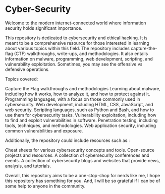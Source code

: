 # Cyber-Security
Welcome to the modern internet-connected world where information security holds significant importance.

This repository is dedicated to cybersecurity and ethical hacking. It is meant to be a comprehensive resource for those interested in learning about various topics within this field. The repository includes capture-the-flag (CTF) walkthroughs, write-ups, and methodologies. It also entails information on malware, programming, web development, scripting, and vulnerability exploitation. Sometimes, you may see the offensive vs defensive operations.

Topics covered:

Capture the Flag walkthroughs and methodologies Learning about malware, including how it works, how to analyze it, and how to protect against it. Programming languages, with a focus on those commonly used in cybersecurity. Web development, including HTML, CSS, JavaScript, and web security. Scripting languages, such as Python and Bash, and how to use them for cybersecurity tasks. Vulnerability exploitation, including how to find and exploit vulnerabilities in software. Penetration testing, including tools, techniques, and methodologies. Web application security, including common vulnerabilities and exposure.

Additionally, the repository could include resources such as :

Cheat sheets for various cybersecurity concepts and tools. Open-source projects and resources. A collection of cybersecurity conferences and events. A collection of cybersecurity blogs and websites that provide news, analysis, and tutorials.

Overall, this repository aims to be a one-stop-shop for nerds like me, I hope this repository has something for you. And, I will be so grateful if I can be of some help to anyone in the community.
